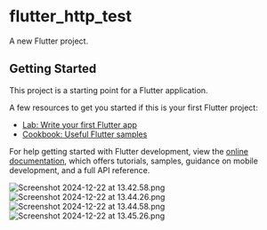 # flutter_http_test

A new Flutter project.

## Getting Started

This project is a starting point for a Flutter application.

A few resources to get you started if this is your first Flutter project:

- [Lab: Write your first Flutter app](https://docs.flutter.dev/get-started/codelab)
- [Cookbook: Useful Flutter samples](https://docs.flutter.dev/cookbook)

For help getting started with Flutter development, view the
[online documentation](https://docs.flutter.dev/), which offers tutorials,
samples, guidance on mobile development, and a full API reference.

![Screenshot 2024-12-22 at 13.42.58.png](..%2F..%2FDocuments%2FScreenshot%202024-12-22%20at%2013.42.58.png)
![Screenshot 2024-12-22 at 13.44.26.png](..%2F..%2FDocuments%2FScreenshot%202024-12-22%20at%2013.44.26.png)
![Screenshot 2024-12-22 at 13.44.58.png](..%2F..%2FDocuments%2FScreenshot%202024-12-22%20at%2013.44.58.png)
![Screenshot 2024-12-22 at 13.45.26.png](..%2F..%2FDocuments%2FScreenshot%202024-12-22%20at%2013.45.26.png)